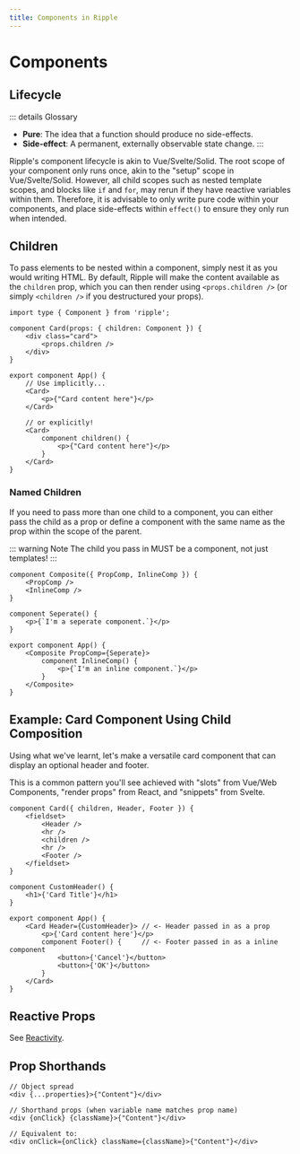 ```yaml
---
title: Components in Ripple
---
```


# Components

## Lifecycle

::: details Glossary
- **Pure**: The idea that a function should produce no side-effects.
- **Side-effect**: A permanent, externally observable state change.
:::

Ripple's component lifecycle is akin to Vue/Svelte/Solid. The root scope of your
component only runs once, akin to the "setup" scope in Vue/Svelte/Solid. However,
all child scopes such as nested template scopes, and blocks like `if` and `for`,
may rerun if they have reactive variables within them. Therefore, it is
advisable to only write pure code within your components, and place side-effects
within `effect()` to ensure they only run when intended.

## Children

To pass elements to be nested within a component, simply nest it as you would
writing HTML. By default, Ripple will make the content available as the
`children` prop, which you can then render using `<props.children />` (or simply
`<children />` if you destructured your props).

```ripple
import type { Component } from 'ripple';

component Card(props: { children: Component }) {
	<div class="card">
		<props.children />
	</div>
}

export component App() {
	// Use implicitly...
	<Card>
		<p>{"Card content here"}</p>
	</Card>

	// or explicitly!
	<Card>
		component children() {
			<p>{"Card content here"}</p>
		}
	</Card>
}
```

### Named Children

If you need to pass more than one child to a component, you can either pass the
child as a prop or define a component with the same name as the prop within the
scope of the parent.

::: warning Note
The child you pass in MUST be a component, not just templates!
:::

```ripple
component Composite({ PropComp, InlineComp }) {
	<PropComp />
	<InlineComp />
}

component Seperate() {
	<p>{`I'm a seperate component.`}</p>
}

export component App() {
	<Composite PropComp={Seperate}>
		component InlineComp() {
			<p>{`I'm an inline component.`}</p>
		}
	</Composite>
}
```

## Example: Card Component Using Child Composition

Using what we've learnt, let's make a versatile card component that can display
an optional header and footer.

This is a common pattern you'll see achieved with "slots" from Vue/Web
Components, "render props" from React, and "snippets" from Svelte.

```ripple
component Card({ children, Header, Footer }) {
	<fieldset>
		<Header />
		<hr />
		<children />
		<hr />
		<Footer />
	</fieldset>
}

component CustomHeader() {
	<h1>{'Card Title'}</h1>
}

export component App() {
	<Card Header={CustomHeader}> // <- Header passed in as a prop
		<p>{'Card content here'}</p>
		component Footer() {     // <- Footer passed in as a inline component
			<button>{'Cancel'}</button>
			<button>{'OK'}</button>
		}
	</Card>
}
```

## Reactive Props

See [Reactivity](/docs/guide/reactivity#Props-and-Attributes).

## Prop Shorthands

```ripple
// Object spread
<div {...properties}>{"Content"}</div>

// Shorthand props (when variable name matches prop name)
<div {onClick} {className}>{"Content"}</div>

// Equivalent to:
<div onClick={onClick} className={className}>{"Content"}</div>
```

